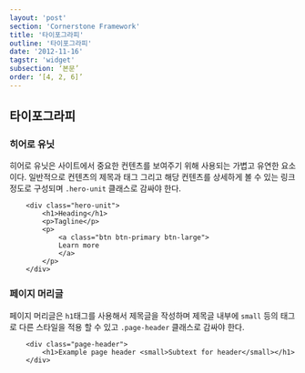 ```yaml
---
layout: 'post'
section: 'Cornerstone Framework'
title: '타이포그라피'
outline: '타이포그라피'
date: '2012-11-16'
tagstr: 'widget'
subsection: ‘본문’
order: ‘[4, 2, 6]’
---
```


## 타이포그라피

### 히어로 유닛

히어로 유닛은 사이트에서 중요한 컨텐츠를 보여주기 위해 사용되는 가볍고 유연한 요소이다. 일반적으로 컨텐츠의 제목과 태그 그리고 해당 컨텐츠를 상세하게 볼 수 있는 링크 정도로 구성되며 `.hero-unit` 클래스로 감싸야 한다.

``` cm
    <div class="hero-unit">
        <h1>Heading</h1>
        <p>Tagline</p>
        <p>
            <a class="btn btn-primary btn-large">
            Learn more
            </a>
        </p>
    </div>
```

### 페이지 머리글

페이지 머리글은 `h1`태그를 사용해서 제목글을 작성하며 제목글 내부에   `small` 등의 태그로 다른 스타일을 적용 할 수 있고 `.page-header` 클래스로 감싸야 한다.

``` cm
    <div class="page-header">
        <h1>Example page header <small>Subtext for header</small></h1>
    </div>
```
